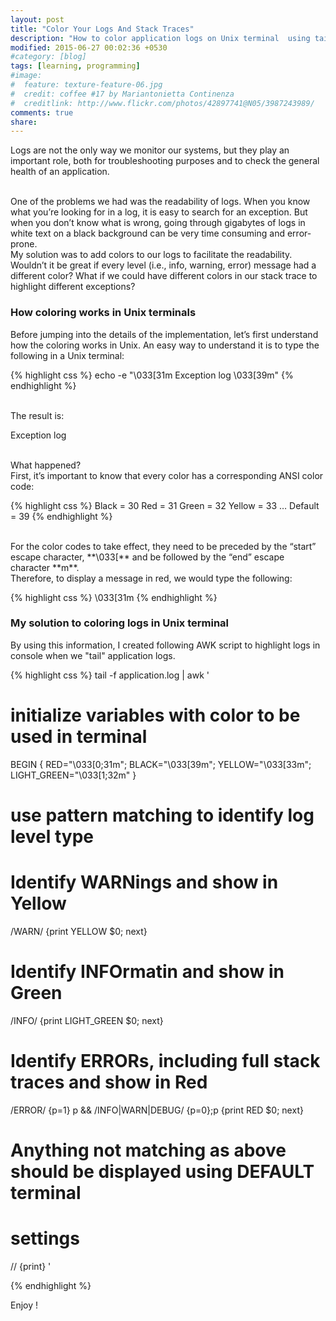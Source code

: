 ```yaml
---
layout: post
title: "Color Your Logs And Stack Traces"
description: "How to color application logs on Unix terminal  using tail and AWK"
modified: 2015-06-27 00:02:36 +0530
#category: [blog]
tags: [learning, programming]
#image:
#  feature: texture-feature-06.jpg
#  credit: coffee #17 by Mariantonietta Continenza
#  creditlink: http://www.flickr.com/photos/42897741@N05/3987243989/
comments: true
share: 
---
```


Logs are not the only way we monitor our systems, but they play an important role, both for troubleshooting purposes and to check the general health of an application.

<br/>
One of the problems we had was the readability of logs. When you know what you’re looking for in a log, it is easy to search for an exception. But when you don’t know what is wrong, going through gigabytes of logs in white text on a black background can be very time consuming and error-prone.

<br/>
My solution was to add colors to our logs to facilitate the readability.   Wouldn’t it be great if every level (i.e., info, warning, error) message had a different color? What if we could have different colors in our stack trace to highlight different exceptions?

### How coloring works in Unix terminals

Before jumping into the details of the implementation, let’s first understand how the coloring works in Unix. An easy way to understand it is to type the following in a Unix terminal:

{% highlight css %}
echo -e "\033[31m  Exception log  \033[39m"
{% endhighlight %}

<br/>
The result is:

Exception log

<br/>
What happened?

<br/>
First, it’s important to know that every color has a corresponding ANSI color code:

{% highlight css %}
Black = 30
Red = 31
Green = 32
Yellow = 33
…
Default = 39
{% endhighlight %}

<br/>
For the color codes to take effect, they need to be preceded by the “start” escape character, **\033[** and be followed by the “end” escape character **m**.

<br/>
Therefore, to display a message in red, we would type the following:

{% highlight css %}
\033[31m
{% endhighlight %}

### My solution to coloring logs in Unix terminal

By using this information, I created following AWK script to highlight logs in console when we "tail" application logs.

{% highlight css %}
tail -f application.log | awk '

# initialize variables with color to be used in terminal
  BEGIN { RED="\033[0;31m"; 
          BLACK="\033[39m"; 
          YELLOW="\033[33m"; 
          LIGHT_GREEN="\033[1;32m"
  }

# use pattern matching to identify log level type

# Identify WARNings and show in Yellow
  /WARN/ {print YELLOW $0; next}
  
# Identify  INFOrmatin and show in Green
  /INFO/ {print LIGHT_GREEN $0; next}
  
# Identify ERRORs, including full stack traces and show in Red  
  /ERROR/ {p=1} p && /INFO|WARN|DEBUG/ {p=0};p {print RED $0; next}
  
# Anything not matching as above should be displayed using DEFAULT terminal 
# settings
  // {print}
'

{% endhighlight %}


Enjoy !


